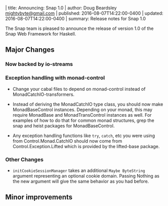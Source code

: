| title: Announcing: Snap 1.0
| author: Doug Beardsley <mightybyte@gmail.com>
| published: 2016-08-07T14:22:00-0400
| updated:   2016-08-07T14:22:00-0400
| summary: Release notes for Snap 1.0

The Snap team is pleased to announce the release of version 1.0 of the Snap
Web Framework for Haskell.

## Major Changes

### Now backed by io-streams

### Exception handling with monad-control

* Change your cabal files to depend on monad-control instead of
  MonadCatchIO-transformers.

* Instead of deriving the MonadCatchIO type class, you should now make
  MonadBaseControl instances.  Depending on your monad, this may require
  MonadBase and MonadTransControl instances as well.  For examples of how to
  do that for common monad structures, grep the snap and heist packages for
  MonadBaseControl.

* Any exception handling functions like `try`, `catch`, etc you were using
  from Control.Monad.CatchIO should now come from Control.Exception.Lifted
  which is provided by the lifted-base package.

### Other Changes

* `initCookieSessionManager` takes an additional `Maybe ByteString` argument
  representing an optional cookie domain.  Passing Nothing as the new argument
  will give the same behavior as you had before.

## Minor improvements

